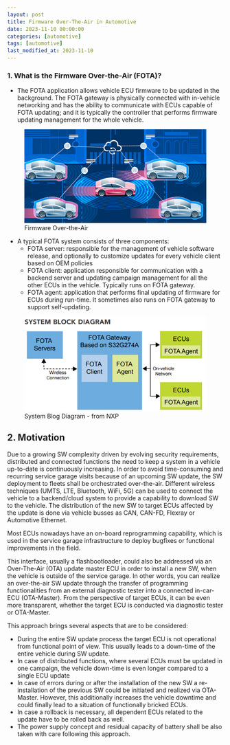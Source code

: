 ```yaml
---
layout: post
title: Firmware Over-The-Air in Automotive
date: 2023-11-10 00:00:00
categories: [automotive]
tags: [automotive]
last_modified_at: 2023-11-10
---
```


### 1. What is the Firmware Over-the-Air (FOTA)?

* The FOTA application allows vehicle ECU firmware to be updated in the background. The FOTA gateway is physically connected with in-vehicle networking and has the ability to communicate with ECUs capable of FOTA updating; and it is typically the controller that performs firmware updating management for the whole vehicle.

<figure>
  <img src="/assets/img/blogs/automotive/FOTA/car-fota.png" alt="FOTA in automotive">
  <figcaption>Firmware Over-the-Air</figcaption>
</figure>

* A typical FOTA system consists of three components:
  * FOTA server: responsible for the management of vehicle software release, and optionally to customize updates for every vehicle client based on OEM policies
  * FOTA client: application responsible for communication with a backend server and updating campaign management for all the other ECUs in the vehicle. Typically runs on FOTA gateway.
  * FOTA agent: application that performs final updating of firmware for ECUs during run-time. It sometimes also runs on FOTA gateway to support self-updating.

<figure>
  <img src="/assets/img/blogs/automotive/FOTA/system-block-diagram.png" alt="System Blog Diagram">
  <figcaption>System Blog Diagram - from NXP</figcaption>
</figure>

## 2. Motivation
Due to a growing SW complexity driven by evolving security requirements, distributed and connected functions the need to keep a system in a vehicle up-to-date is continuously increasing. In order to avoid time-consuming and recurring service garage visits because of an upcoming SW update, the SW deployment to fleets shall be orchestrated over-the-air. Different wireless techniques (UMTS, LTE, Bluetooth, WiFi, 5G) can be used to connect the vehicle to a backend/cloud system to provide a capability to download SW to the vehicle. The distribution of the new SW to target ECUs affected by the update is done via vehicle busses as CAN, CAN-FD, Flexray or Automotive Ethernet.

Most ECUs nowadays have an on-board reprogramming capability, which is used in the service garage infrastructure to deploy bugfixes or functional improvements in the field.

This interface, usually a flashbootloader, could also be addressed via an Over-The-Air (OTA) update master ECU in order to install a new SW, when the vehicle is outside of the service garage. In other words, you can realize an over-the-air SW update through the transfer of programming functionalities from an external diagnostic tester into a connected in-car-ECU (OTA-Master). From the perspective of target ECUs, it can be even more transparent, whether the target ECU is conducted via diagnostic tester or OTA-Master.

This approach brings several aspects that are to be considered:

 - During the entire SW update process the target ECU is not operational
   from functional point of view. This usually leads to a down-time of
   the entire vehicle during SW update.
 - In case of distributed functions, where several ECUs must be updated
   in one campaign, the vehicle down-time is even longer compared to a
   single ECU update
 - In case of errors during or after the installation of the new SW a
   re-installation of the previous SW could be initiated and realized
   via OTA-Master. However, this additionally increases the vehicle
   downtime and could finally lead to a situation of functionally
   bricked ECUs.
 - In case a rollback is necessary, all dependent ECUs related to the
   update have to be rolled back as well.
 - The power supply concept and residual capacity of battery shall be
   also taken with care following this approach.